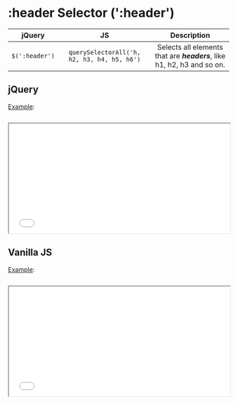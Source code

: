 # :header Selector (':header')

| jQuery | JS | Description |
|:--:|:--:|:--:|
| `$(':header')` | `querySelectorAll('h, h2, h3, h4, h5, h6')` | Selects all elements that are **_headers_**, like h1, h2, h3 and so on. |

## jQuery

[Example](jquery.html):

```js:src/jquery.js
```

<iframe width="100%" height="250" src="jquery.html"></iframe>

## Vanilla JS

[Example](vanilla.html):

```js:src/vanilla.js
```

<iframe width="100%" height="250" src="vanilla.html"></iframe>
